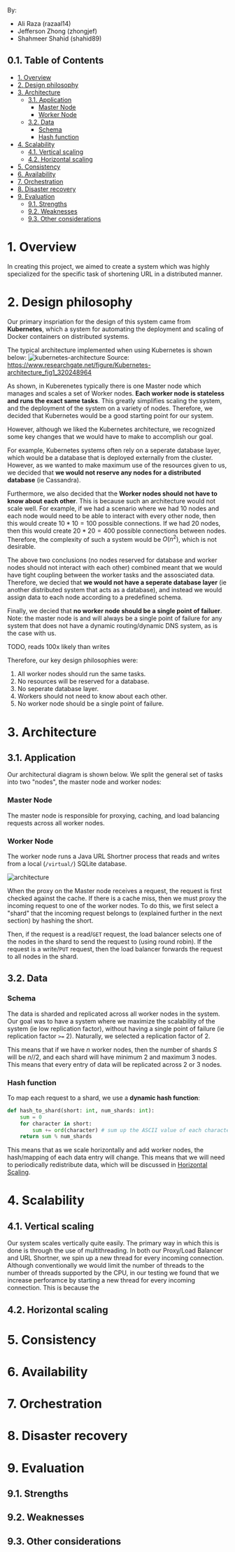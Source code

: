 By:
- Ali Raza (razaal14)
- Jefferson Zhong (zhongjef)
- Shahmeer Shahid (shahid89)

## 0.1. Table of Contents
- [1. Overview](#1-overview)
- [2. Design philosophy](#2-design-philosophy)
- [3. Architecture](#3-architecture)
  - [3.1. Application](#31-application)
    - [Master Node](#master-node)
    - [Worker Node](#worker-node)
  - [3.2. Data](#32-data)
    - [Schema](#schema)
    - [Hash function](#hash-function)
- [4. Scalability](#4-scalability)
  - [4.1. Vertical scaling](#41-vertical-scaling)
  - [4.2. Horizontal scaling](#42-horizontal-scaling)
- [5. Consistency](#5-consistency)
- [6. Availability](#6-availability)
- [7. Orchestration](#7-orchestration)
- [8. Disaster recovery](#8-disaster-recovery)
- [9. Evaluation](#9-evaluation)
  - [9.1. Strengths](#91-strengths)
  - [9.2. Weaknesses](#92-weaknesses)
  - [9.3. Other considerations](#93-other-considerations)


# 1. Overview

In creating this project, we aimed to create a system which was highly specialized for the specific task of shortening URL in a distributed manner.

# 2. Design philosophy
Our primary inspriation for the design of this system came from **Kubernetes**, which a system for automating the deployment and scaling of Docker containers on distributed systems.

The typical architecture implemented when using Kubernetes is shown below:
![kubernetes-architecture](images/kubernetes-architecture.png)
Source: https://www.researchgate.net/figure/Kubernetes-architecture_fig1_320248964

As shown, in Kuberenetes typically there is one Master node which manages and scales a set of Worker nodes. **Each worker node is stateless and runs the exact same tasks**. This greatly simplifies scaling the system, and the deployment of the system on a variety of nodes. Therefore, we decided that Kubernetes would be a good starting point for our system.

However, although we liked the Kubernetes architecture, we recognized some key changes that we would have to make to accomplish our goal. 

For example, Kubernetes systems often rely on a seperate database layer, which would be a database that is deployed externally from the cluster. However, as we wanted to make maximum use of the resources given to us, we decided that **we would not reserve any nodes for a distributed database** (ie Cassandra).

Furthermore, we also decided that the **Worker nodes should not have to know about each other**. This is because such an architecture would not scale well. For example, if we had a scenario where we had 10 nodes and each node would need to be able to interact with every other node, then this would create $10*10 = 100$ possible connections. If we had 20 nodes, then this would create $20*20 = 400$ possible connections between nodes. Therefore, the complexity of such a system would be $O(n^2)$, which is not desirable.

The above two conclusions (no nodes reserved for database and worker nodes should not interact with each other) combined meant that we would have tight coupling between the worker tasks and the assosciated data. Therefore, we decied that **we would not have a seperate database layer** (ie another distributed system that acts as a database), and instead we would assign data to each node according to a predefined schema.

Finally, we decied that **no worker node should be a single point of failuer**. Note: the master node is and will always be a single point of failure for any system that does not have a dynamic routing/dynamic DNS system, as is the case with us.

TODO, reads 100x likely than writes

Therefore, our key design philosophies were:

1. All worker nodes should run the same tasks.
2. No resources will be reserved for a database.
3. No seperate database layer.
4. Workers should not need to know about each other.
5. No worker node should be a single point of failure.


# 3. Architecture

## 3.1. Application

Our architectural diagram is shown below. We split the general set of tasks into two "nodes", the master node and worker nodes:

### Master Node
The master node is responsible for proxying, caching, and load balancing requests across all worker nodes.

### Worker Node
The worker node runs a Java URL Shortner process that reads and writes from a local (`/virtual/`) SQLite database.

![architecture](images/architecture.png)

When the proxy on the Master node receives a request, the request is first checked against the cache. If there is a cache miss, then we must proxy the incoming request to one of the worker nodes. To do this, we first select a "shard" that the incoming request belongs to (explained further in the next section) by hashing the short. 

Then, if the request is a read/`GET` request, the load balancer selects one of the nodes in the shard to send the request to (using round robin). If the request is a write/`PUT` request, then the load balancer forwards the request to all nodes in the shard.

## 3.2. Data 

### Schema

The data is sharded and replicated across all worker nodes in the system. Our goal was to have a system where we maximize the scalability of the system (ie low replication factor), without having a single point of failure (ie replication factor `>=` 2). Naturally, we selected a replication factor of 2.

This means that if we have $n$ worker nodes, then the number of shards $S$ will be $n // 2$, and each shard will have minimum 2 and maximum 3 nodes. This means that every entry of data will be replicated across 2 or 3 nodes.

### Hash function

To map each request to a shard, we use a **dynamic hash function**:

```python
def hash_to_shard(short: int, num_shards: int):
    sum = 0
    for character in short:
        sum += ord(character) # sum up the ASCII value of each character in the short
    return sum % num_shards

```

This means that as we scale horizontally and add worker nodes, the hash/mapping of each data entry will change. This means that we will need to periodically redistribute data, which will be discussed in [Horizontal Scaling](#42-horizontal-scaling).



# 4. Scalability
## 4.1. Vertical scaling
Our system scales vertically quite easily. The primary way in which this is done is through the use of multithreading. In both our Proxy/Load Balancer and URL Shortner, we spin up a new thread for every incoming connection. Although conventionally we would limit the number of threads to the number of threads supported by the CPU, in our testing we found that we increase perforamce by starting a new thread for every incoming connection. This is because the 


## 4.2. Horizontal scaling
# 5. Consistency
# 6. Availability
# 7. Orchestration
# 8. Disaster recovery



# 9. Evaluation
## 9.1. Strengths
## 9.2. Weaknesses
## 9.3. Other considerations

